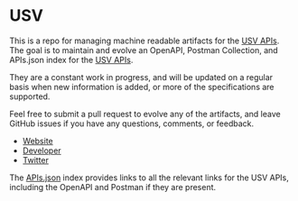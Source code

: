 # USVThis is a repo for managing machine readable artifacts for the [USV APIs](https://www.usv.com/). The goal is to maintain and evolve an OpenAPI, Postman Collection, and APIs.json index for the [USV APIs](https://www.usv.com/).They are a constant work in progress, and will be updated on a regular basis when new information is added, or more of the specifications are supported.Feel free to submit a pull request to evolve any of the artifacts, and leave GitHub issues if you have any questions, comments, or feedback.- [Website](https://www.usv.com/)- [Developer](https://www.usv.com/)- [Twitter](https://twitter.com/usv)The [APIs.json](https://github.com/api-evangelist/usv/blob/master/apis.json) index provides links to all the relevant links for the USV APIs, including the OpenAPI and Postman if they are present.